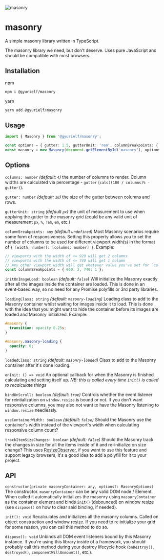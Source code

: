 ![masonry](https://i.imgur.com/AVeTw1M.png)

# masonry

A simple masonry library written in TypeScript.

The masonry library we need, but don't deserve. Uses pure JavaScript and should be compatible with most browsers.

## Installation

npm

```bash
npm i @gyurielf/masonry
```

yarn

```bash
yarn add @gyurielf/masonry
```

## Usage

```typescript
import { Masonry } from '@gyurielf/masonry';

const options = { gutter: 1.5, gutterUnit: 'rem', columnBreakpoints: { 960: 2, 740: 1 } };
const masonry = new Masonry(document.getElementById('masonry'), options);
```

## Options

`columns: number` _(default: `4`)_ the number of columns to render. Column widths are calculated via percentage - `gutter` (`calc((100 / columns)% - gutter)`).

`gutter: number` _(default: `10`)_ the size of the gutter between columns and rows.

`gutterUnit: string` _(default `px`)_ the unit of measurement to use when applying the gutter to the masonry grid (could be any valid unit of measurement `px`, `%`, `rem`, `em`, etc.)

`columnBreakpoints: any` _(default `undefined`)_ Most Masonry scenarios require some form of responsiveness. Setting this property allows you to set the number of columns to be used for different viewport width(s) in the format of `{ [width: number]: [columns: number] }`. Example:

```typescript
// viewports with the width of <= 920 will get 2 columns
// viewports with the width of <= 740 will get 1 column
// Any other viewport width will get whatever value you've set for `columns`
const columnBreakpoints = { 960: 2, 740: 1 };
```

`initOnImageLoad: boolean` _(default: `false`)_ Will initialize the Masonry exactly after all the images inside the container are loaded. This is done in an event-based way, so no need for any Promise polyfills or 3rd party libraries.

`loadingClass: string` _(default: `masonry-loading`)_ Loading class to add to the Masonry container whilst waiting for images inside it to load. This is done with the idea that you might want to hide the container before its images are loaded and Masonry initialized. Example:

```css
#masonry {
  transition: opacity 0.25s;
}

#masonry.masonry-loading {
  opacity: 0;
}
```

`loadedClass: string` _(default: `masonry-loaded`)_ Class to add to the Masonry container after it's done loading.

`onInit: () => void` An optional callback for when the Masonry is finished calculating and setting itself up. _NB: this is called every time `init()` is called to recalculate things_

`bindOnScroll: boolean` _(default: `true`)_ Controls whether the event listener for reintialization on `window.resize` is bound or not. If you don't want responsive columns, you may also not want to have the Masonry listening to `window.resize` needlessly.

`useContainerWidth: boolean` _(default: `false`)_ Should the Masonry use the container's width instead of the viewport's width when calculating responsive column count?

`trackItemSizeChanges: boolean` _(default: `false`)_ Should the Masonry track the changes in size for all the items inside of it and re-initialize on size change? This uses [ResizeObserver](https://developer.mozilla.org/en-US/docs/Web/API/ResizeObserver), if you want to use this feature and support legacy browsers, it's a good idea to add a polyfill for it to your project.

## API

`constructor(private masonryContainer: any, options?: MasonryOptions)`
The constructor. `masonryContainer` can be any valid DOM node / Element. When called it automatically initializes the masonry using `masonryContainer` as the container element and binds `init()` (debounced) on window resize (see `dispose()` on how to clear said binding, if needed).

`init(): void`
Recalculates and initializes all the masonry columns. Called on object construction and window resize. If you need to re initialize your grid for some reason, you can call this method to do so.

`dispose(): void`
Unbinds all DOM event listeners bound by this Masonry instance. If you're using this library inside of a framework, you should probably call this method during your destroy lifecycle hook (`onDestroy()`, `destroyed()`, `componentWillUnmount()`, etc.).
